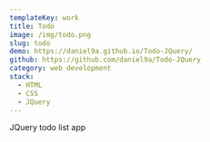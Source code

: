 ```yaml
---
templateKey: work
title: Todo
image: /img/todo.png
slug: todo
demo: https://daniel9a.github.io/Todo-JQuery/
github: https://github.com/daniel9a/Todo-JQuery
category: web development
stack:
  - HTML
  - CSS
  - JQuery
---
```

JQuery todo list app